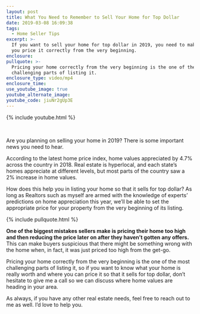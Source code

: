 ```yaml
---
layout: post
title: What You Need to Remember to Sell Your Home for Top Dollar
date: 2019-03-08 16:09:38
tags:
  - Home Seller Tips
excerpt: >-
  If you want to sell your home for top dollar in 2019, you need to make sure
  you price it correctly from the very beginning.
enclosure:
pullquote: >-
  Pricing your home correctly from the very beginning is the one of the most
  challenging parts of listing it.
enclosure_type: video/mp4
enclosure_time:
use_youtube_image: true
youtube_alternate_image:
youtube_code: jiuNr2gUp3E
---
```


{% include youtube.html %}

&nbsp;

Are you planning on selling your home in 2019? There is some important news you need to hear.

According to the latest home price index, home values appreciated by 4.7% across the country in 2018. Real estate is hyperlocal, and each state’s homes appreciate at different levels, but most parts of the country saw a 2% increase in home values.

How does this help you in listing your home so that it sells for top dollar? As long as Realtors such as myself are armed with the knowledge of experts’ predictions on home appreciation this year, we’ll be able to set the appropriate price for your property from the very beginning of its listing.

{% include pullquote.html %}

**One of the biggest mistakes sellers make is pricing their home too high and then reducing the price later on after they haven’t gotten any offers.** This can make buyers suspicious that there might be something wrong with the home when, in fact, it was just priced too high from the get-go.

Pricing your home correctly from the very beginning is the one of the most challenging parts of listing it, so if you want to know what your home is really worth and where you can price it so that it sells for top dollar, don’t hesitate to give me a call so we can discuss where home values are heading in your area.

As always, if you have any other real estate needs, feel free to reach out to me as well. I’d love to help you.

&nbsp;